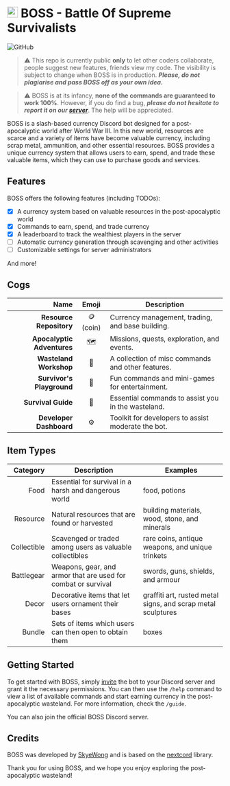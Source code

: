 # <img src="https://i.imgur.com/3DTqt8K.png"  width="25" title="BOSS Logo"> BOSS - **B**attle **O**f **S**upreme **S**urvivalists
![GitHub](https://img.shields.io/github/license/skyewong/boss)

> ⚠️ This repo is currently public **only** to let other coders collaborate, people suggest new features, friends view my code. The visibility is subject to change when BOSS is in production. ***Please, do not plagiarise and pass BOSS off as your own idea.***

> ⚠️ BOSS is at its infancy, **none of the commands are guaranteed to work 100%**. However, if you do find a bug, ***please do not hesitate to report it on our [server](https://discord.gg/pWBntSX3bh)***. The help will be appreciated.

BOSS is a slash-based currency Discord bot designed for a post-apocalyptic world after World War III. In this new world, resources are scarce and a variety of items have become valuable currency, including scrap metal, ammunition, and other essential resources. BOSS provides a unique currency system that allows users to earn, spend, and trade these valuable items, which they can use to purchase goods and services.

## Features

BOSS offers the following features (including TODOs):

- [x] A currency system based on valuable resources in the post-apocalyptic world
- [x] Commands to earn, spend, and trade currency
- [x] A leaderboard to track the wealthiest players in the server
- [ ] Automatic currency generation through scavenging and other activities
- [ ] Customizable settings for server administrators

And more!

## Cogs
|                       Name |  Emoji   | Description                                        |
| -------------------------: | :------: | -------------------------------------------------- |
|    **Resource Repository** | 🪙 (coin) | Currency management, trading, and base building.   |
| **Apocalyptic Adventures** |    🗺️     | Missions, quests, exploration, and events.         |
|     **Wasteland Workshop** |    🧰     | A collection of misc commands and other features.  |
|  **Survivor's Playground** |    🎢     | Fun commands and mini-games for entertainment.     |
|         **Survival Guide** |    📖     | Essential commands to assist you in the wasteland. |
|    **Developer Dashboard** |    ⚙️     | Toolkit for developers to assist moderate the bot. |

## Item Types
|    Category | Description                                                   | Examples                                                     |
| ----------: | ------------------------------------------------------------- | ------------------------------------------------------------ |
|        Food | Essential for survival in a harsh and dangerous world         | food, potions                                                |
|    Resource | Natural resources that are found or harvested                 | building materials, wood, stone, and minerals                |
| Collectible | Scavenged or traded among users as valuable collectibles      | rare coins, antique weapons, and unique trinkets             |
|  Battlegear | Weapons, gear, and armor that are used for combat or survival | swords, guns, shields, and armour                            |
|       Decor | Decorative items that let users ornament their bases          | graffiti art, rusted metal signs, and scrap metal sculptures |
|      Bundle | Sets of items which users can then open to obtain them        | boxes                                                        |

## Getting Started

To get started with BOSS, simply [invite](https://discord.com/api/oauth2/authorize?client_id=906505022441918485&permissions=139586751552&scope=bot) the bot to your Discord server and grant it the necessary permissions. You can then use the `/help` command to view a list of available commands and start earning currency in the post-apocalyptic wasteland. For more information, check the `/guide`.

You can also join the official BOSS Discord server.

## Credits

BOSS was developed by [SkyeWong](https://github.com/skyewong) and is based on the [nextcord](https://github.com/nextcord/nextcord) library.

Thank you for using BOSS, and we hope you enjoy exploring the post-apocalyptic wasteland!